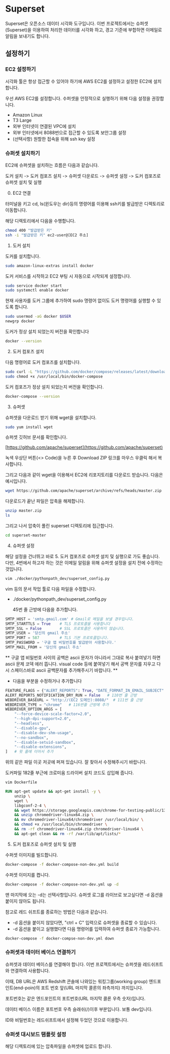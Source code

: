 # Superset

Superset은 오픈소스 데이터 시각화 도구입니다. 이번 프로젝트에서는 슈퍼셋(Superset)을 이용하여 처리한 데이터를 시각화 하고, 경고 기준에 부합하면 이메일로 알림을 보내기도 합니다.

## 설정하기

### EC2 설정하기

시각화 툴은 항상 접근할 수 있어야 하기에 AWS EC2를 설정하고 설정한 EC2에 설치합니다.

우선 AWS EC2를 설정합니다. 수퍼셋을 안정적으로 실행하기 위해 다음 설정을 권장합니다.

* Amazon Linux
* T3 Large
* 외부 인터넷이 연결된 VPC에 설치
* 외부 인터넷에서 8088번으로 접근할 수 있도록 보안그룹 설정
* (선택사항) 원할한 접속을 위해 ssh key 설정

### 슈퍼셋 설치하기

EC2에 슈퍼셋을 설치하는 흐름은 다음과 같습니다.

도커 설치 -> 도커 컴포즈 설치 -> 슈퍼셋 다운로드 -> 슈퍼셋 설정 -> 도커 컴포즈로 슈퍼셋 설치 및 실행

0. EC2 연결

터미널을 키고 cd, ls(윈도우는 dir)등의 명령어를 이용해 ssh키를 발급받은 디렉토리로 이동합니다.

해당 디렉토리에서 다음을 수행합니다.

```bash
chmod 400 "발급받은 키"
ssh -i "발급받은 키" ec2-user@[EC2 주소]
```

1. 도커 설치

도커를 설치합니다.
```bash
sudo amazon-linux-extras install docker
```

도커 서비스를 시작하고 EC2 부팅 시 자동으로 시작되게 설정합니다.
```bash
sudo service docker start
sudo systemctl enable docker
```

현재 사용자를 도커 그룹에 추가하여 sudo 명령어 없이도 도커 명령어를 실행할 수 있도록 합니다.
```bash
sudo usermod -aG docker $USER
newgrp docker
```

도커가 정상 설치 되었는지 버전을 확인합니다
```bash
docker --version
```

2. 도커 컴포즈 설치

다음 명령어로 도커 컴포즈를 설치합니다.
```bash
sudo curl -L "https://github.com/docker/compose/releases/latest/download/docker-compose-$(uname -s)-$(uname -m)" -o /usr/local/bin/docker-compose
sudo chmod +x /usr/local/bin/docker-compose
```

도커 컴포즈가 정상 설치 되었는지 버전을 확인합니다.
```bash
docker-compose --version
```

3. 슈퍼셋 

슈퍼셋을 다운로드 받기 위해 wget을 설치합니다.
```bash
sudo yum install wget
```
슈퍼셋 깃허브 문서를 확인합니다.

[https://github.com/apache/superset](https://github.com/apache/superset)

녹색 우상단 버튼(<> Code)을 누른 후 Download ZIP 링크를 마우스 우클릭 해서 복사합니다.

그리고 다음과 같이 wget을 이용해서 EC2에 리포지토리를 다운로드 받습니다.
다음은 예시입니다.
```bash
wget https://github.com/apache/superset/archive/refs/heads/master.zip
```

다운로드가 끝난 파일은 압축을 해제합니다.
```bash
unzip master.zip
ls
```

그리고 나서 압축이 풀린 superset 디렉토리에 접근합니다.
```bash
cd superset-master
```

4. 슈퍼셋 설정

해당 설정을 건너뛰고 바로 5. 도커 컴포즈로 슈퍼셋 설치 및 실행으로 가도 좋습니다. 다만, 4번에서 하고자 하는 것은 이메일 알림을 위해 슈퍼셋 설정을 설치 전에 수정하는 것입니다.

```bash
vim ./docker/pythonpath_dev/superset_config.py
```
vim 등의 문서 작업 툴로 다음 파일을 수정합니다.
* ./docker/pythonpath_dev/superset_config.py

  45번 줄 근방에 다음을 추가합니다.
```python
SMTP_HOST = 'smtp.gmail.com' # Gmail로 메일을 보낼 경우입니다.
SMTP_STARTTLS = True    # TLS 프로토콜을 사용합니다
SMTP_SSL = False        # SSL 프로토콜은 사용하지 않습니다.
SMTP_USER = '당신의 gmail 주소'
SMTP_PORT = 587         # TLS 기본 프로토콜입니다.
SMTP_PASSWORD = '구글 앱 비밀번호를 발급받아 사용합니다.'
SMTP_MAIL_FROM = '당신의 gmail 주소'
```
  ** 구글 앱 비밀번호 사이의 공백은 ascii 문자가 아니라서 그대로 복사 붙여넣기 하면 ascii 문제 코덱 에러 뜹니다. visual code 등에 붙여넣기 해서 공백 문자를 지우고 다시 스페이스바로 ascii 공백문자를 추가해주시기 바랍니다. **

* 다음을 부분을 수정하거나 추가합니다

```python
FEATURE_FLAGS = {"ALERT_REPORTS": True, "DATE_FORMAT_IN_EMAIL_SUBJECT":True}    # 109번 줄 근방
ALERT_REPORTS_NOTIFICATION_DRY_RUN = False   # 110번 줄 근방
WEBDRIVER_BASEURL = "http://(EC2 도메인):8088/"  # 111번 줄 근방
WEBDRIVER_TYPE = "chrome"   # 116번줄 근방에 추가
WEBDRIVER_OPTION_ARGS = [
    "--force-device-scale-factor=2.0",
    "--high-dpi-support=2.0",
    "--headless",
    "--disable-gpu",
    "--disable-dev-shm-usage",
    "--no-sandbox",
    "--disable-setuid-sandbox",
    "--disable-extensions",
]   # 윗 줄에 이어서 추가
```
위의 같은 파일 이곳 저곳에 퍼져 있습니다. 잘 찾아서 수정해주시기 바랍니다.

도커파일 182줄 부근에 크로미움 드라이버 설치 코드도 삽입해 줍니다.
```bash
vim Dockerfile
```
```Dockerfile
RUN apt-get update && apt-get install -y \
    unzip \
    wget \
    libgconf-2-4 \
    && wget https://storage.googleapis.com/chrome-for-testing-public/133.0.6943.53/linux64/chromedriver-linux64.zip \
    && unzip chromedriver-linux64.zip \
    && mv chromedriver-linux64/chromedriver /usr/local/bin/ \
    && chmod +x /usr/local/bin/chromedriver \
    && rm -rf chromedriver-linux64.zip chromedriver-linux64 \
    && apt-get clean && rm -rf /var/lib/apt/lists/*
```

5. 도커 컴포즈로 슈퍼셋 설치 및 실행

수퍼셋 이미지를 빌드합니다.
```bash
docker-compose -f docker-compose-non-dev.yml build
```

수퍼셋 이미지를 켭니다.
```bash
docker-compose -f docker-compose-non-dev.yml up -d
```

맨 마지막에 오는 -d는 선택사항입니다. 슈퍼셋 로그를 라이브로 보고싶다면 -d 옵션을 붙이지 않아도 됩니다.

참고로 레드 쉬프트를 종료하는 방법은 다음과 같습니다.

* -d 옵션을 붙이지 않았다면, "ctrl + C" 입력으로 슈퍼셋을 종료할 수 있습니다.
* -d 옵션을 붙이고 실행했다면 다음 명령어를 입력하여 슈퍼셋 종료가 가능합니다.
```bash
docker-compose -f docker-compse-non-dev.yml down
```

### 슈퍼셋과 데이터 베이스 연결하기

슈퍼셋과 데이터 베이스를 연결해야 합니다. 이번 프로젝트에서는 슈퍼셋을 레드쉬프트와 연결하여 사용합니다.

이때, DB URL은 AWS Redshift 콘솔에 나와있는 워킹그룹(working group) 엔드포인트(end-poin)의 포트 번호 앞(URL 마지막 콜론의 좌측까지) 까지입니다.

포트번호는 같은 엔드포인트의 포트번호(URL 마지막 콜론 우측 숫자)입니다.

데이터 베이스 이름은 포트번호 우측 슬래쉬(/)이후 부분입니다. 보통 dev입니다.

ID와 비밀번호는 레드쉬프트에서 설정해 두었던 것으로 이용합니다.


### 슈퍼셋 대시보드 탬플릿 설정

해당 디렉토리에 있는 압축파일을 슈퍼셋에 업로드 합니다.
